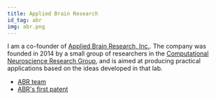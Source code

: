 ```yaml
---
title: Applied Brain Research
id_tag: abr
img: abr.png
---
```


I am a co-founder of [Applied Brain Research, Inc.](http://appliedbrainresearch.com/).  The company was founded in 2014 by a small group of researchers in the [Computational Neuroscience Research Group](http://compneuro.uwaterloo.ca), and is aimed at producing practical applications based on the ideas developed in that lab.

* [ABR team](http://appliedbrainresearch.com/team/)
* [ABR's first patent](http://www.google.com/patents/US20140156577)
